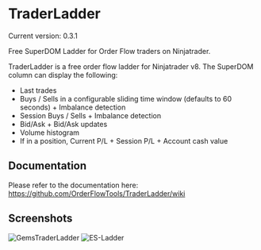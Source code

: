 # TraderLadder
Current version: 0.3.1

Free SuperDOM Ladder for Order Flow traders on Ninjatrader.

TraderLadder is a free order flow ladder for Ninjatrader v8. The SuperDOM column can display the following:

- Last trades
- Buys / Sells in a configurable sliding time window (defaults to 60 seconds) + Imbalance detection
- Session Buys / Sells + Imbalance detection
- Bid/Ask + Bid/Ask updates
- Volume histogram
- If in a position, Current P/L + Session P/L + Account cash value

## Documentation
Please refer to the documentation here: https://github.com/OrderFlowTools/TraderLadder/wiki

## Screenshots
![GemsTraderLadder](https://user-images.githubusercontent.com/25984676/146658180-d1aef8cb-f6c0-4949-8427-72a0917a6108.png)
![ES-Ladder](https://user-images.githubusercontent.com/25984676/146658334-0590dbe4-3a44-407b-8f72-c951f9f9d91c.PNG)
